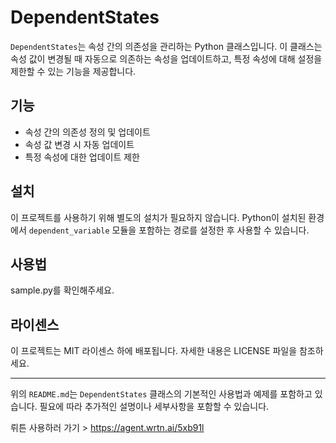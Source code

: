 # DependentStates

`DependentStates`는 속성 간의 의존성을 관리하는 Python 클래스입니다. 이 클래스는 속성 값이 변경될 때 자동으로 의존하는 속성을 업데이트하고, 특정 속성에 대해 설정을 제한할 수 있는 기능을 제공합니다.

## 기능

- 속성 간의 의존성 정의 및 업데이트
- 속성 값 변경 시 자동 업데이트
- 특정 속성에 대한 업데이트 제한

## 설치

이 프로젝트를 사용하기 위해 별도의 설치가 필요하지 않습니다. Python이 설치된 환경에서 `dependent_variable` 모듈을 포함하는 경로를 설정한 후 사용할 수 있습니다.


## 사용법

sample.py를 확인해주세요.

## 라이센스

이 프로젝트는 MIT 라이센스 하에 배포됩니다. 자세한 내용은 LICENSE 파일을 참조하세요.

---

위의 `README.md`는 `DependentStates` 클래스의 기본적인 사용법과 예제를 포함하고 있습니다. 필요에 따라 추가적인 설명이나 세부사항을 포함할 수 있습니다. 

뤼튼 사용하러 가기 > https://agent.wrtn.ai/5xb91l